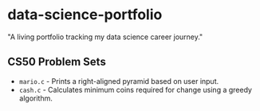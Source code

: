 # data-science-portfolio
"A living portfolio tracking my data science career journey."
## CS50 Problem Sets

- `mario.c` - Prints a right-aligned pyramid based on user input.
- `cash.c` - Calculates minimum coins required for change using a greedy algorithm.

